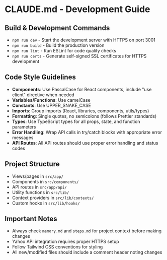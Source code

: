 # CLAUDE.md - Development Guide

## Build & Development Commands
- `npm run dev` - Start the development server with HTTPS on port 3001
- `npm run build` - Build the production version
- `npm run lint` - Run ESLint for code quality checks
- `npm run certs` - Generate self-signed SSL certificates for HTTPS development

## Code Style Guidelines
- **Components**: Use PascalCase for React components, include "use client" directive when needed
- **Variables/Functions**: Use camelCase
- **Constants**: Use UPPER_SNAKE_CASE
- **Imports**: Group imports (React, libraries, components, utils/types)
- **Formatting**: Single quotes, no semicolons (follows Prettier standards)
- **Types**: Use TypeScript types for all props, state, and function parameters
- **Error Handling**: Wrap API calls in try/catch blocks with appropriate error messages
- **API Routes**: All API routes should use proper error handling and status codes

## Project Structure
- Views/pages in `src/app/`
- Components in `src/components/`
- API routes in `src/app/api/`
- Utility functions in `src/lib/`
- Context providers in `src/lib/contexts/`
- Custom hooks in `src/lib/hooks/`

## Important Notes
- Always check `memory.md` and `steps.md` for project context before making changes
- Yahoo API integration requires proper HTTPS setup
- Follow Tailwind CSS conventions for styling
- All new/modified files should include a comment header noting changes
